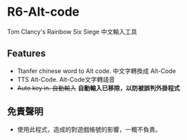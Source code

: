 # R6-Alt-code
Tom Clancy's Rainbow Six Siege 中文輸入工具

## Features
- Ttanfer chinese word to Alt code. 中文字轉換成 Alt-Code
- TTS Alt-Code. Alt-Code文字轉語音
- ~~Auto key in. 自動輸入~~
**自動輸入已移除，以防被誤判外掛程式**

## 免責聲明
* 使用此程式，造成的對遊戲帳號的影響，一概不負責。
